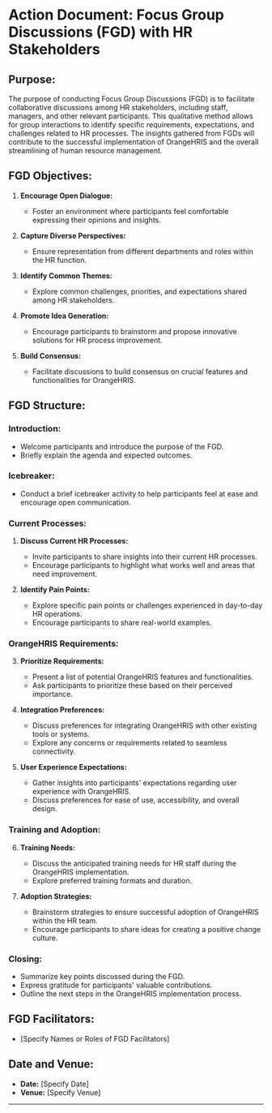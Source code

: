 # Action Document: Focus Group Discussions (FGD) with HR Stakeholders

## Purpose:

The purpose of conducting Focus Group Discussions (FGD) is to facilitate collaborative discussions among HR stakeholders, including staff, managers, and other relevant participants. This qualitative method allows for group interactions to identify specific requirements, expectations, and challenges related to HR processes. The insights gathered from FGDs will contribute to the successful implementation of OrangeHRIS and the overall streamlining of human resource management.

## FGD Objectives:

1. **Encourage Open Dialogue:**
   - Foster an environment where participants feel comfortable expressing their opinions and insights.

2. **Capture Diverse Perspectives:**
   - Ensure representation from different departments and roles within the HR function.

3. **Identify Common Themes:**
   - Explore common challenges, priorities, and expectations shared among HR stakeholders.

4. **Promote Idea Generation:**
   - Encourage participants to brainstorm and propose innovative solutions for HR process improvement.

5. **Build Consensus:**
   - Facilitate discussions to build consensus on crucial features and functionalities for OrangeHRIS.

## FGD Structure:

### Introduction:

- Welcome participants and introduce the purpose of the FGD.
- Briefly explain the agenda and expected outcomes.

### Icebreaker:

- Conduct a brief icebreaker activity to help participants feel at ease and encourage open communication.

### Current Processes:

1. **Discuss Current HR Processes:**
   - Invite participants to share insights into their current HR processes.
   - Encourage participants to highlight what works well and areas that need improvement.

2. **Identify Pain Points:**
   - Explore specific pain points or challenges experienced in day-to-day HR operations.
   - Encourage participants to share real-world examples.

### OrangeHRIS Requirements:

3. **Prioritize Requirements:**
   - Present a list of potential OrangeHRIS features and functionalities.
   - Ask participants to prioritize these based on their perceived importance.

4. **Integration Preferences:**
   - Discuss preferences for integrating OrangeHRIS with other existing tools or systems.
   - Explore any concerns or requirements related to seamless connectivity.

5. **User Experience Expectations:**
   - Gather insights into participants' expectations regarding user experience with OrangeHRIS.
   - Discuss preferences for ease of use, accessibility, and overall design.

### Training and Adoption:

6. **Training Needs:**
   - Discuss the anticipated training needs for HR staff during the OrangeHRIS implementation.
   - Explore preferred training formats and duration.

7. **Adoption Strategies:**
   - Brainstorm strategies to ensure successful adoption of OrangeHRIS within the HR team.
   - Encourage participants to share ideas for creating a positive change culture.

### Closing:

- Summarize key points discussed during the FGD.
- Express gratitude for participants' valuable contributions.
- Outline the next steps in the OrangeHRIS implementation process.

## FGD Facilitators:

- [Specify Names or Roles of FGD Facilitators]

## Date and Venue:

- **Date:** [Specify Date]
- **Venue:** [Specify Venue]

---
